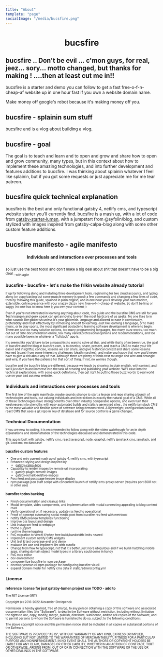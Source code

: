 ```yaml
---
title: "About"
template: "page"
socialImage: "/media/bucsfire.png"
---
```

<h1 align="center">
  bucsfire
</h1>

## bucsfire .. Don't be evil ... c'mon guys, for real, jeez... sory... motto changed, but thanks for making ! ....then at least cut me in!!

bucsfire is a starter and demo you can follow to get a fast free-o-f-n-cheap-af website up in one hour fast if you own a website domain name. 

Make money off google's robot because it's making money off you. 

## bucsfire - splainin sum stuff
bucsfire and is a vlog about building a vlog. 

## bucsfire - goal

The goal is to teach and learn and to open and grow and share how to open and grow community, many types, but in this context about how to implement these amazing technologies, and into further development and features additions to bucsfire. I was thinking about splainin whatever I feel like splainin, but if you got some requests or just appreciate me for me tear patreon.

## bucsfire quick technical explanation
bucsfire is the best and only functional gatsby 4, netlify cms, and typescript website starter you'll currently find. bucsfire is a mash up, with a lot of code from  [gatsby-starter-lumen](http://github.com/alxshelepenok/gatsby-starter-lumen), with a jumpstart from @syfxlin/blog, and custom stylized with images inspired from gatsby-calpa-blog along with some other custom feature additions. 

## bucsfire manifesto - agile manifesto

<h4 align="center">
  Individuals and interactions over processes and tools
</h4>
<sub>so just use the best tools!</sub>
<sub>and don't make a big deal about shit that doesn't have to be a big deal<sub> - with agile

## bucsfire - bucsfire - let's make the frikin website already tutorial
If up for following along and installing three development tools, registering for two cloud accounts, and typing along (or copy/pasting but some muscle memory is good) a few commands and changing a few lines of code, then by following this guide, splained in plain english, and in one hour you'll develop your own modern, extensible, online presence with your snazzy dazzy new, free-o-f-n-cheap-af website. So don't be limp or saggy (no one has to know here (; you own your content ;) 

Even if you're not interested in learning anything about code, this guide and the bucsfire CMS are still for you. Technojargon and geek speak can get annoying to even the most hardcore of us geeks. No one likes to in what sounds like gibberish unless it's your gibberish.  langauge and allowed to ease in comfortably, preferabbly and most effectively by immersing oneself to learning. Just like learning a language, or to make music, or to play sports, the most significant obstacle to learning software development is where to begin. There are just too many solution options, too many programming languages, too many buzz words, too much out out of date documentation online, too many varied professional opinions and recommendations, and too many possible layers in whatever a "fullstack" app is. 

It's seems like you'd have to be a masochist to want to solve all that, and while that's often been true, the goal of bucsfire and the blog at bucsfire.com, is to develop, share, present, and teach a CMS to make your life easier and insightful, concise, lessons we can share, and give historical context and share some lessons learned (scars) from some interestng challenges (death marches), and make you happy that now you'd never have to give a shit about any of that. Although there are plenty of birds nest to tangle and wire and detangle and wire, if you have the patience for that sort of thing. If not, no worries though. 

bucsfire and the bucsfire blog are different, because we teach by showing, in plain english, with context, and we'll just dive in and immerse into the task of creating and publishing your website. We'll ease into the technical explanations, with some quick definitions, then get right to putting those buzz words to real world use on your bad ass new website. 

## Individuals and interactions over processes and tools
The first line of the agile manifesto, maybe sounds strange to start a lesson and repo sharing a bunch of technologies and tools, but valuing individuals and interactions is exactly the natural goal of a CMS. While all of these technologies have strong benefits over other industry comparable options, and even turn their weaknesses into strengths with easy automated builds and staticly generated sites , the netlify jamstack CMS is the most valuable and flexible piece of software being demonstrated. A lightweight, configuration based, react CMS that uses a git repo in lieu of database and for source control is a game changer, 

## Technical Documentation

If you are new to coding, it is recommended to follow along with the video walkthough for an in depth explanations and demonstration of the technologies discussed and demonstrated in this code.

This app is built with gatsby, netlify cms, react javascript, node, graphql, netlify jamstack cms, jamstack, and git. Look ma, no database!

### bucsfire custom features

+ One and only current mash up of gatsby 4, netlify cms, with typescript
+ Enhanced styling and design inspired by
    + [gatsby-calpa-blog](http://github.com/alxshelepenok/gatsby-starter-lumen)
+ Capability to render images by remote url incorporating:
    + gatsby-plugin-remote-images
    + gatsby-remark-relative-images
+ Post feed and post page header image display
+ npm package.json start script with concurrent launch of netlify-cms-proxy-server
  (requires port 8001 not in other use)

### bucsfire todos backlog

+ Finish documentation and cleanup links
+ Modal template, video components, and implementation with modal connecting appealing to blog content read
+ Verify operational or, if necessary, update rss feed to operational
+ Proof of concept automating social media post from bucsfire rss feed with metricool
+ netlify CMS preview templates functioning
+ Improve css layout and design
+ Link instagram feed to webpage 
+ theme support
+ runtime theme toggling
+ PoC migration to vercel if/when free build/bandwidth limits neared
+ Implement custom netlify CMS widgets
+ Unit test & test coverage eval and demo
+ evaluate lint use and impliment lint with autofix
+ Change from flow to typescript, not that it's better, just more ubiquitous and if we build matching mobile apps, sharing domain object model types in a library could come in handy
+ PoC mdx editor
+ dev environment 
+ componentize bucsfire to npm package
+ develop yeoman cli npm package for configuring bucsfire via cli
+ expand domain model for netlify cms data in static/admin/config.yml

## License

### reference license for just gatsby-lumen project use TODO - add to

The MIT License (MIT)

Copyright (c) 2016-2022 Alexander Shelepenok

Permission is hereby granted, free of charge, to any person obtaining a copy
of this software and associated documentation files (the "Software"), to deal
in the Software without restriction, including without limitation the rights
to use, copy, modify, merge, publish, distribute, sublicense, and/or sell
copies of the Software, and to permit persons to whom the Software is
furnished to do so, subject to the following conditions:

The above copyright notice and this permission notice shall be included in all
copies or substantial portions of the Software.

THE SOFTWARE IS PROVIDED "AS IS", WITHOUT WARRANTY OF ANY KIND, EXPRESS OR
IMPLIED, INCLUDING BUT NOT LIMITED TO THE WARRANTIES OF MERCHANTABILITY,
FITNESS FOR A PARTICULAR PURPOSE AND NONINFRINGEMENT. IN NO EVENT SHALL THE
AUTHORS OR COPYRIGHT HOLDERS BE LIABLE FOR ANY CLAIM, DAMAGES OR OTHER
LIABILITY, WHETHER IN AN ACTION OF CONTRACT, TORT OR OTHERWISE, ARISING FROM,
OUT OF OR IN CONNECTION WITH THE SOFTWARE OR THE USE OR OTHER DEALINGS IN THE
SOFTWARE.


